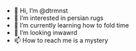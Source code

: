 - 👋 Hi, I’m @dtrmnst
- 👀 I’m interested in persian rugs
- 🌱 I’m currently learning how to fold time
- 💞️ I’m looking inwawrd
- 📫 How to reach me is a mystery

<!---
dtrmnst/dtrmnst is a ✨ special ✨ repository because its `README.md` (this file) appears on your GitHub profile.
You can click the Preview link to take a look at your changes.
--->
